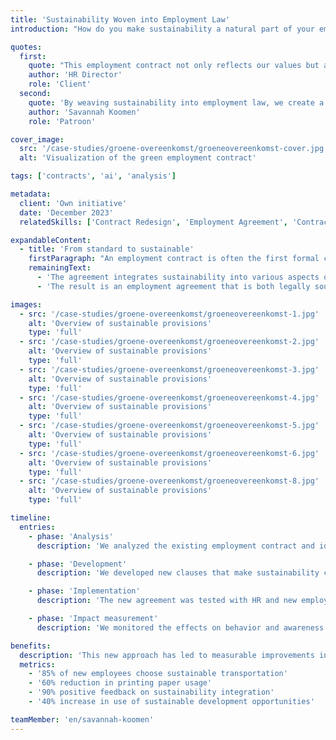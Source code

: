 ```yaml
---
title: 'Sustainability Woven into Employment Law'
introduction: "How do you make sustainability a natural part of your employment contract? For a progressive organization, Patroon developed a 'green employment contract' that goes beyond standard provisions. By integrating sustainability into daily work practices, it becomes a natural part of the corporate culture."

quotes:
  first:
    quote: "This employment contract not only reflects our values but also inspires employees to put sustainability into practice. It's more than a contract - it's a statement of who we are."
    author: 'HR Director'
    role: 'Client'
  second:
    quote: 'By weaving sustainability into employment law, we create a new standard for modern organizations. This agreement shows how legal documents can contribute to positive change.'
    author: 'Savannah Koomen'
    role: 'Patroon'

cover_image:
  src: '/case-studies/groene-overeenkomst/groeneovereenkomst-cover.jpg'
  alt: 'Visualization of the green employment contract'

tags: ['contracts', 'ai', 'analysis']

metadata:
  client: 'Own initiative'
  date: 'December 2023'
  relatedSkills: ['Contract Redesign', 'Employment Agreement', 'Contract UX', 'Brand Identity']

expandableContent:
  - title: 'From standard to sustainable'
    firstParagraph: "An employment contract is often the first formal contact between employer and employee. By integrating sustainability into it, it immediately becomes clear that it's a core value of the organization. We developed an agreement that goes beyond legal requirements and provides concrete tools for sustainable behavior."
    remainingText:
      - 'The agreement integrates sustainability into various aspects of work: from mobility and remote working to lunches and training. Through the use of clear icons and infographics, the sustainability aspects are emphasized, making the document not just legally binding, but also inspiring.'
      - 'The result is an employment agreement that is both legally sound and practically applicable. The document directly contributes to behavioral change and strengthens the sustainable corporate culture.'

images:
  - src: '/case-studies/groene-overeenkomst/groeneovereenkomst-1.jpg'
    alt: 'Overview of sustainable provisions'
    type: 'full'
  - src: '/case-studies/groene-overeenkomst/groeneovereenkomst-2.jpg'
    alt: 'Overview of sustainable provisions'
    type: 'full'
  - src: '/case-studies/groene-overeenkomst/groeneovereenkomst-3.jpg'
    alt: 'Overview of sustainable provisions'
    type: 'full'
  - src: '/case-studies/groene-overeenkomst/groeneovereenkomst-4.jpg'
    alt: 'Overview of sustainable provisions'
    type: 'full'
  - src: '/case-studies/groene-overeenkomst/groeneovereenkomst-5.jpg'
    alt: 'Overview of sustainable provisions'
    type: 'full'
  - src: '/case-studies/groene-overeenkomst/groeneovereenkomst-6.jpg'
    alt: 'Overview of sustainable provisions'
    type: 'full'
  - src: '/case-studies/groene-overeenkomst/groeneovereenkomst-8.jpg'
    alt: 'Overview of sustainable provisions'
    type: 'full'

timeline:
  entries:
    - phase: 'Analysis'
      description: 'We analyzed the existing employment contract and identified opportunities to integrate sustainability.'

    - phase: 'Development'
      description: 'We developed new clauses that make sustainability concrete and translated these into understandable language and visual elements.'

    - phase: 'Implementation'
      description: 'The new agreement was tested with HR and new employees, and further refined based on their feedback.'

    - phase: 'Impact measurement'
      description: 'We monitored the effects on behavior and awareness among new employees and gathered feedback for further optimization.'

benefits:
  description: 'This new approach has led to measurable improvements in sustainable behavior and engagement'
  metrics:
    - '85% of new employees choose sustainable transportation'
    - '60% reduction in printing paper usage'
    - '90% positive feedback on sustainability integration'
    - '40% increase in use of sustainable development opportunities'

teamMember: 'en/savannah-koomen'
---
```

